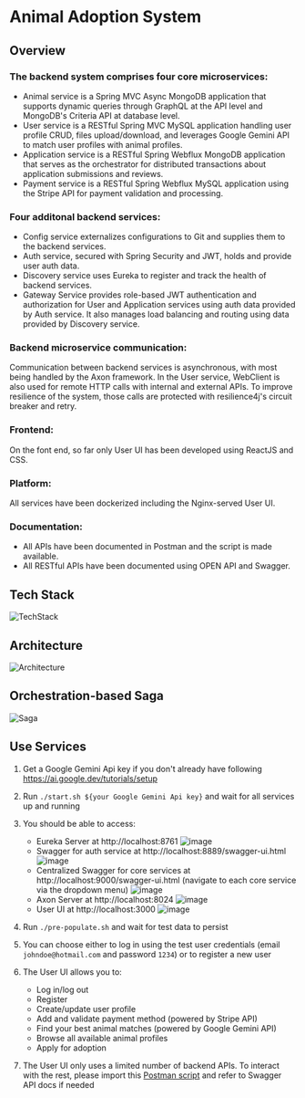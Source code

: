 # Animal Adoption System

## Overview
### The backend system comprises four core microservices:
- Animal service is a Spring MVC Async MongoDB application that supports dynamic queries through GraphQL at the API level and MongoDB's Criteria API at database level.
- User service is a RESTful Spring MVC MySQL application handling user profile CRUD, files upload/download, and leverages Google Gemini API to match user profiles with animal profiles.
- Application service is a RESTful Spring Webflux MongoDB application that serves as the orchestrator for distributed transactions about application submissions and reviews.
- Payment service is a RESTful Spring Webflux MySQL application using the Stripe API for payment validation and processing.

### Four additonal backend services:
- Config service externalizes configurations to Git and supplies them to the backend services. 
- Auth service, secured with Spring Security and JWT, holds and provide user auth data.
- Discovery service uses Eureka to register and track the health of backend services.
- Gateway Service provides role-based JWT authentication and authorization for User and Application services using auth data provided by Auth service. It also manages load balancing and routing using data provided by Discovery service.

### Backend microservice communication: 
Communication between backend services is asynchronous, with most being handled by the Axon framework. In the User service, WebClient is also used for remote HTTP calls with internal and external APIs. To improve resilience of the system, those calls are protected with resilience4j's circuit breaker and retry.

### Frontend:
On the font end, so far only User UI has been developed using ReactJS and CSS.

### Platform:
All services have been dockerized including the Nginx-served User UI.

### Documentation:
- All APIs have been documented in Postman and the script is made available. 
- All RESTful APIs have been documented using OPEN API and Swagger.

## Tech Stack
![TechStack](https://github.com/lchen2792/AnimalAdoptionSystem/assets/79290606/d2beb9d8-fac6-4ecc-98e0-e733b3c1a6b4)

## Architecture
![Architecture](https://github.com/lchen2792/AnimalAdoptionSystem/assets/79290606/50bea282-f03d-4bae-a274-924c67178c67)

## Orchestration-based Saga
![Saga](https://github.com/lchen2792/AnimalAdoptionSystem/assets/79290606/e8aaf8e1-0ad7-4710-b485-bb2987643712)

## Use Services

1. Get a Google Gemini Api key if you don't already have following https://ai.google.dev/tutorials/setup
2. Run `./start.sh ${your Google Gemini Api key}` and wait for all services up and running
3. You should be able to access:
    - Eureka Server at http://localhost:8761
   ![image](https://github.com/lchen2792/AnimalAdoptionSystem/assets/79290606/64a4fd76-c794-47ec-9821-339f0d9240ec)
    - Swagger for auth service at http://localhost:8889/swagger-ui.html
   ![image](https://github.com/lchen2792/AnimalAdoptionSystem/assets/79290606/2fa306b0-b268-4a74-adbf-668d94fd93f1)
    - Centralized Swagger for core services at http://localhost:9000/swagger-ui.html (navigate to each core service via the dropdown menu)
   ![image](https://github.com/lchen2792/AnimalAdoptionSystem/assets/79290606/5ca52974-1263-4751-b9b4-d0609affe958)
    - Axon Server at http://localhost:8024
   ![image](https://github.com/lchen2792/AnimalAdoptionSystem/assets/79290606/920064ea-ce8d-481c-9287-bb814744e144)
    - User UI at http://localhost:3000
    ![image](https://github.com/lchen2792/AnimalAdoptionSystem/assets/79290606/ad2f2e17-f554-4451-8f32-8a010c923cac)

4. Run `./pre-populate.sh` and wait for test data to persist
6. You can choose either to log in using the test user credentials (email `johndoe@hotmail.com` and password `1234`) or to register a new user
7. The User UI allows you to:
   - Log in/log out
   - Register
   - Create/update user profile
   - Add and validate payment method (powered by Stripe API)
   - Find your best animal matches (powered by Google Gemini API)
   - Browse all available animal profiles
   - Apply for adoption
8. The User UI only uses a limited number of backend APIs. To interact with the rest, please import this [Postman script](https://github.com/lchen2792/AnimalAdoptionSystem/blob/main/AnimalAdoptionSystem.postman_collection.json) and refer to Swagger API docs if needed

